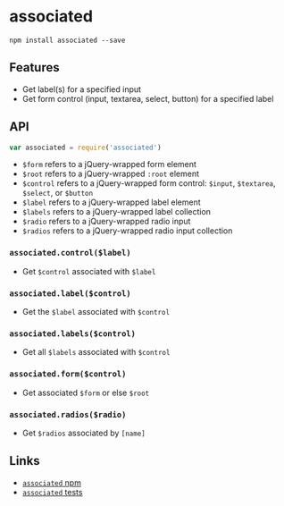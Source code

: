 # associated

```
npm install associated --save
```

## Features
- Get label(s) for a specified input
- Get form control (input, textarea, select, button) for a specified label

## API
```js
var associated = require('associated')
```

- `$form` refers to a jQuery-wrapped form element
- `$root` refers to a jQuery-wrapped `:root` element
- `$control` refers to a jQuery-wrapped form control: `$input`, `$textarea`, `$select`, or `$button`
- `$label` refers to a jQuery-wrapped label element
- `$labels` refers to a jQuery-wrapped label collection
- `$radio` refers to a jQuery-wrapped radio input
- `$radios` refers to a jQuery-wrapped radio input collection

### `associated.control($label)`
- Get `$control` associated with `$label`

### `associated.label($control)`
- Get the `$label` associated with `$control`

### `associated.labels($control)`
- Get all `$labels` associated with `$control`

### `associated.form($control)`
- Get associated `$form` or else `$root`

### `associated.radios($radio)`
- Get `$radios` associated by `[name]`

## Links
- [`associated` npm](https://www.npmjs.com/package/associated)
- [`associated` tests](https://ryanve.github.io/associated/)
